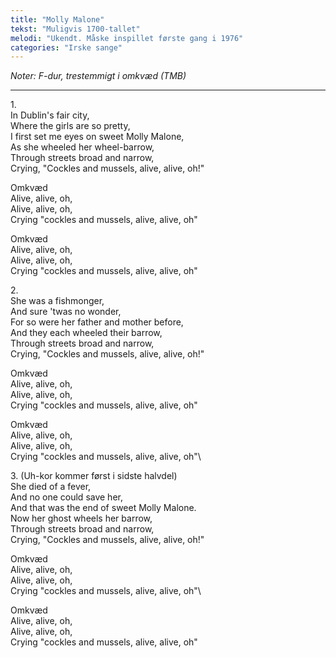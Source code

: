 ```yaml
---
title: "Molly Malone"
tekst: "Muligvis 1700-tallet"
melodi: "Ukendt. Måske inspillet første gang i 1976"
categories: "Irske sange"
---
```

*Noter: F-dur, trestemmigt i omkvæd (TMB)*

***

1\.\
In Dublin's fair city,\
Where the girls are so pretty,\
I first set me eyes on sweet Molly Malone,\
As she wheeled her wheel-barrow,\
Through streets broad and narrow,\
Crying, "Cockles and mussels, alive, alive, oh!"

Omkvæd\
Alive, alive, oh,\
Alive, alive, oh,\
Crying "cockles and mussels, alive, alive, oh"

Omkvæd\
Alive, alive, oh,\
Alive, alive, oh,\
Crying "cockles and mussels, alive, alive, oh"

2\.\
She was a fishmonger,\
And sure 'twas no wonder,\
For so were her father and mother before,\
And they each wheeled their barrow,\
Through streets broad and narrow,\
Crying, "Cockles and mussels, alive, alive, oh!"

Omkvæd\
Alive, alive, oh,\
Alive, alive, oh,\
Crying "cockles and mussels, alive, alive, oh"

Omkvæd\
Alive, alive, oh,\
Alive, alive, oh,\
Crying "cockles and mussels, alive, alive, oh"\


3\. (Uh-kor kommer først i sidste halvdel)\
She died of a fever,\
And no one could save her,\
And that was the end of sweet Molly Malone.\
Now her ghost wheels her barrow,\
Through streets broad and narrow,\
Crying, "Cockles and mussels, alive, alive, oh!"

Omkvæd\
Alive, alive, oh,\
Alive, alive, oh,\
Crying "cockles and mussels, alive, alive, oh"\

Omkvæd\
Alive, alive, oh,\
Alive, alive, oh,\
Crying "cockles and mussels, alive, alive, oh"